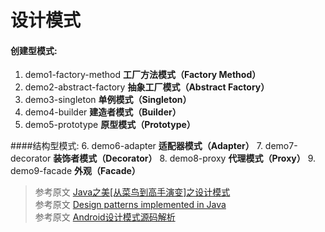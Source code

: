 设计模式
===
#### 创建型模式:
1. demo1-factory-method **工厂方法模式（Factory Method）**
2. demo2-abstract-factory **抽象工厂模式（Abstract Factory）**
3. demo3-singleton **单例模式（Singleton）**
4. demo4-builder **建造者模式（Builder）**
5. demo5-prototype **原型模式（Prototype）**

####结构型模式:
6. demo6-adapter **适配器模式（Adapter）**
7. demo7-decorator **装饰者模式（Decorator）**
8. demo8-proxy **代理模式（Proxy）**
9. demo9-facade **外观（Facade）**

> 参考原文 [Java之美[从菜鸟到高手演变]之设计模式][1]<br>
> 参考原文 [Design patterns implemented in Java][2]<br>
> 参考原文 [Android设计模式源码解析][3]

  [1]: http://blog.csdn.net/zhangerqing/article/details/8194653
  [2]: http://java-design-patterns.com/
  [3]: https://github.com/simple-android-framework/android_design_patterns_analysis

